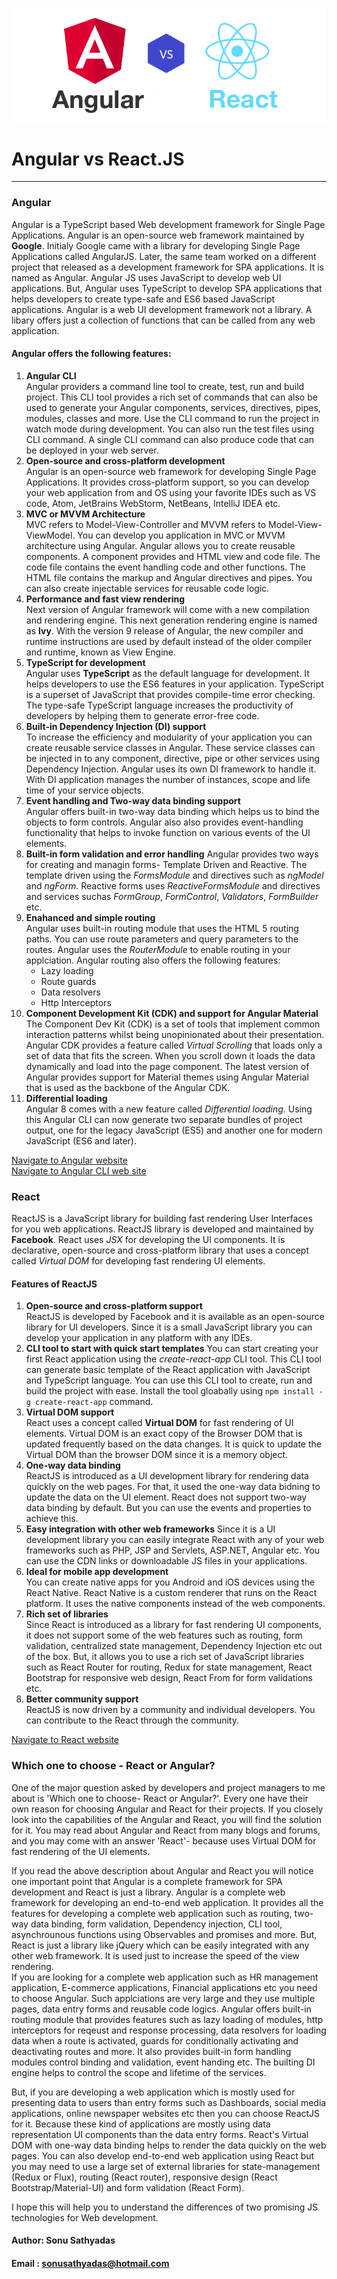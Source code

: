 
![Angular VS ReactJS](/resources/angular-vs-react.png)
# Angular vs React.JS
---
### Angular
Angular is a TypeScript based Web development framework for Single Page Applications. Angular is an open-source web framework maintained by **Google**. Initialy Google came with a library for developing Single Page Applications called AngularJS. Later, the same team worked on a different project that released as a development framework for SPA applications. It is named as Angular. Angular JS uses JavaScript to develop web UI applications. But, Angular uses TypeScript to develop SPA applications that helps developers to create type-safe and ES6 based JavaScript applications. 
Angular is a web UI development framework not a library. A libary offers just a collection of functions that can be called from any web application.
#### Angular offers the following features:
1) **Angular CLI**  
    Angular providers a command line tool to create, test, run and build project. This CLI tool provides a rich set of commands that can also be used to generate your Angular components, services, directives, pipes, modules, classes and more. Use the CLI command to run the project in watch mode during development. You can also run the test files using CLI command. A single CLI command can also produce code that can be deployed in your web server.
2) **Open-source and cross-platform development**  
    Angular is an open-source web framework for developing Single Page Applications. It provides cross-platform support, so you can develop your web application from and OS using your favorite IDEs such as VS code, Atom, JetBrains WebStorm, NetBeans, IntelliJ IDEA etc.
3) **MVC or MVVM Architecture**  
    MVC refers to Model-View-Controller and MVVM refers to Model-View-ViewModel. You can develop you application in MVC or MVVM architecture using Angular. Angular allows you to create reusable components. A component provides and HTML view and code file. The code file contains the event handling code and other functions. The HTML file contains the markup and Angular directives and pipes. You can also create injectable services for reusable code logic.
4) **Performance and fast view rendering**  
    Next version of Angular framework will come with a new compilation and rendering engine. This next generation rendering engine is named as **Ivy**.  With the version 9 release of Angular, the new compiler and runtime instructions are used by default instead of the older compiler and runtime, known as View Engine.
5) **TypeScript for development**  
    Angular uses **TypeScript** as the default language for development. It helps developers to use the ES6 features in your application. TypeScript is a superset of JavaScript that provides compile-time error checking. The type-safe TypeScript language increases the productivity of developers by helping them to generate error-free code.
6) **Built-in Dependency Injection (DI) support**  
    To increase the efficiency and modularity of your application you can create reusable service classes in Angular. These service classes can be injected in to any component, directive, pipe or other services using Dependency Injection. Angular uses its own DI framework to handle it. With DI application manages the number of instances, scope and life time of your service objects.
7) **Event handling and Two-way data binding support**  
    Angular offers built-in two-way data binding which helps us to bind the objects to form controls. Angular also also provides event-handling functionality that helps to invoke function on various events of the UI elements. 
8) **Built-in form validation and error handling** 
    Angular provides two ways for creating and managin forms- Template Driven and Reactive. The template driven using the *FormsModule* and directives such as *ngModel* and *ngForm*. Reactive forms uses *ReactiveFormsModule* and directives and services suchas *FormGroup*, *FormControl*, *Validators*, *FormBuilder* etc.
9) **Enahanced and simple routing**  
    Angular uses built-in routing module that uses the HTML 5 routing paths. You can use route parameters and query parameters to the routes. Angular uses the *RouterModule* to enable routing in your applciation. Angular routing also offers the following features:  
    * Lazy loading  
    * Route guards  
    * Data resolvers  
    * Http Interceptors
10) **Component Development Kit (CDK) and support for Angular Material**  
    The Component Dev Kit (CDK) is a set of tools that implement common interaction patterns whilst being unopinionated about their presentation. Angular CDK provides a feature called *Virtual Scrolling* that loads only a set of data that fits the screen. When you scroll down it loads the data dynamically and load into the page component. The latest version of Angular provides support for Material themes using Angular Material that is used as the backbone of the Angular CDK.
11) **Differential loading**    
    Angular 8 comes with a new feature called *Differential loading*. Using this Angular CLI can now generate two separate bundles of project output, one for the legacy JavaScript (ES5) and another one for modern JavaScript (ES6 and later). 

[Navigate to Angular website](https://angular.io/)  
[Navigate to Angular CLI web site](https://cli.angular.io/)
### React
ReactJS is a JavaScript library for building fast rendering User Interfaces for you web applications. ReactJS library is developed and maintained by **Facebook**. React uses *JSX* for developing the UI components.  It is declarative, open-source and cross-platform library that uses a concept called *Virtual DOM* for developing fast rendering UI elements.   

#### Features of ReactJS
1) **Open-source and cross-platform support**  
    ReactJS is developed by Facebook and it is available as an open-source library for UI developers. Since it is a small JavaScript library you can develop your application in any platform with any IDEs.
2) **CLI tool to start with quick start templates** 
    You can start creating your first React application using the *create-react-app* CLI tool. This CLI tool can generate basic template of the React application with JavaScript and TypeScript language. You can use this CLI tool to create, run and build the project with ease. Install the tool gloabally using `npm install -g create-react-app` command.
3) **Virtual DOM support**  
    React uses a concept called **Virtual DOM** for fast rendering of UI elements. Virtual DOM is an exact copy of the Browser DOM that is updated frequently based on the data changes. It is quick to update the Virtual DOM than the browser DOM since it is a memory object. 
4) **One-way data binding**  
    ReactJS is introduced as a UI development library for rendering data quickly on the web pages. For that, it used the one-way data bidning to update the data on the UI element. React does not support two-way data binding by default. But you can use the events and properties to achieve this.
4) **Easy integration with other web frameworks**
    Since it is a UI development library you can easily integrate React with any of your web frameworks such as PHP, JSP and Servlets, ASP.NET, Angular etc. You can use the CDN links or downloadable JS files in your applications.
5) **Ideal for mobile app development**  
    You can create native apps for you Android and iOS devices using the React Native. React Native is a custom renderer that runs on the React platform. It uses the native components instead of the web components. 
6) **Rich set of libraries**  
    Since React is introduced as a library for fast rendering UI components, it does not support some of the web features such as routing, form validation, centralized state management, Dependency Injection etc out of the box. But, it allows you to use a rich set of JavaScript libraries such as React Router for routing, Redux for state management, React Bootstrap for responsive web design, React From for form validations etc.
7) **Better community support**  
    ReactJS is now driven by a community and individual developers. You can contribute to the React through the community. 

[Navigate to React website](https://reactjs.org/)

### Which one to choose - React or Angular?  
One of the major question asked by developers and project managers to me about is 'Which one to choose- React or Angular?'. Every one have their own reason for choosing Angular and React for their projects. If you closely look into the capabilities of the Angular and React, you will find the solution for it. You may read about Angular and React from many blogs and forums, and you may come with an answer 'React'- because uses Virtual DOM for fast rendering of the UI elements.  

If you read the above description about Angular and React you will notice one important point that Angular is a complete framework for SPA development and React is just a library. Angular is a complete web framework for developing an end-to-end web application. It provides all the features for developing a complete web application such as routing, two-way data binding, form validation, Dependency injection, CLI tool, asynchrounous functions using Observables and promises and more. But, React is just a library like jQuery which can be easily integrated with any other web framework. It is used just to increase the speed of the view rendering.   
If you are looking for a complete web application such as HR management application, E-commerce applications, Financial applications etc you need to choose Angular. Such applciations are very large and they use multiple pages, data entry forms and reusable code logics. Angular offers built-in routing module that provides features such as  lazy loading of modules, http interceptors for reqeust and response processing, data resolvers for loading data when a route is activated, guards for conditionally activating and deactivating routes and more. It also provides built-in form handling modules control binding and validation, event handing etc. The builting DI engine helps to control the scope and lifetime of the services. 

But, if you are developing a web application which is mostly used for presenting data to users than entry forms such as Dashboards, social media applications, online newspaper websites etc then you can choose ReactJS for it. Because these kind of applications are mostly using data representation UI components than the data entry forms. React's Virtual DOM with one-way data binding helps to render the data quickly on the web pages. You can also develop end-to-end web application using React but you may need to use a large set of external libraries for state-management (Redux or Flux), routing (React router), responsive design (React Bootstrap/Material-UI) and form validation (React Form).  

I hope this will help you to understand the differences of two promising JS technologies for Web development. 

#### Author: Sonu Sathyadas  
#### Email : [sonusathyadas@hotmail.com](mailto:sonusathyadas@hotmail.com)
